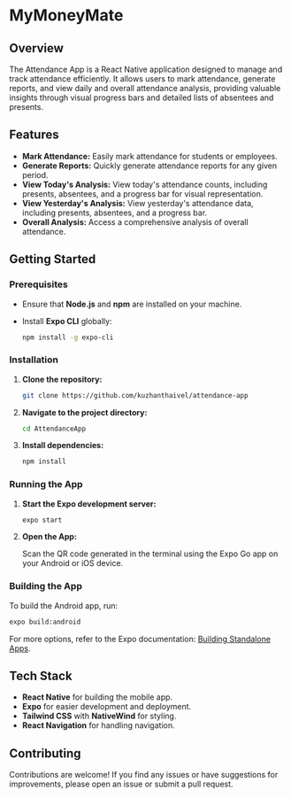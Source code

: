 
# MyMoneyMate

## Overview

The Attendance App is a React Native application designed to manage and track attendance efficiently. It allows users to mark attendance, generate reports, and view daily and overall attendance analysis, providing valuable insights through visual progress bars and detailed lists of absentees and presents.

## Features

- **Mark Attendance:** Easily mark attendance for students or employees.
- **Generate Reports:** Quickly generate attendance reports for any given period.
- **View Today's Analysis:** View today's attendance counts, including presents, absentees, and a progress bar for visual representation.
- **View Yesterday's Analysis:** View yesterday's attendance data, including presents, absentees, and a progress bar.
- **Overall Analysis:** Access a comprehensive analysis of overall attendance.

## Getting Started

### Prerequisites

- Ensure that **Node.js** and **npm** are installed on your machine.
- Install **Expo CLI** globally:

  ```bash
  npm install -g expo-cli
  ```

### Installation

1. **Clone the repository:**

   ```bash
   git clone https://github.com/kuzhanthaivel/attendance-app
   ``` 

2. **Navigate to the project directory:**

   ```bash
   cd AttendanceApp
   ```

3. **Install dependencies:**

   ```bash
   npm install
   ```

### Running the App

1. **Start the Expo development server:**

   ```bash
   expo start
   ```

2. **Open the App:**

   Scan the QR code generated in the terminal using the Expo Go app on your Android or iOS device.

### Building the App

To build the Android app, run:

```bash
expo build:android
```

For more options, refer to the Expo documentation: [Building Standalone Apps](https://docs.expo.dev/build/introduction/).

## Tech Stack

- **React Native** for building the mobile app.
- **Expo** for easier development and deployment.
- **Tailwind CSS** with **NativeWind** for styling.
- **React Navigation** for handling navigation.

## Contributing

Contributions are welcome! If you find any issues or have suggestions for improvements, please open an issue or submit a pull request.
